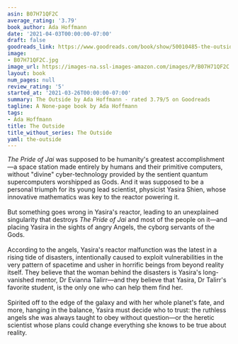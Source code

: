 ```yaml
---
asin: B07H71QF2C
average_rating: '3.79'
book_author: Ada Hoffmann
date: '2021-04-03T00:00:00-07:00'
draft: false
goodreads_link: https://www.goodreads.com/book/show/50010485-the-outside
image:
- B07H71QF2C.jpg
image_url: https://images-na.ssl-images-amazon.com/images/P/B07H71QF2C.01._SCLZZZZZZZ.jpg
layout: book
num_pages: null
review_rating: '5'
started_at: '2021-03-26T00:00:00-07:00'
summary: The Outside by Ada Hoffmann - rated 3.79/5 on Goodreads
tagline: A None-page book by Ada Hoffmann
tags:
- Ada Hoffmann
title: The Outside
title_without_series: The Outside
yaml: the-outside
---
```


<i>The Pride of Jai</i> was supposed to be humanity's greatest accomplishment—a space station made entirely by humans and their primitive computers, without "divine" cyber-technology provided by the sentient quantum supercomputers worshipped as Gods. And it was supposed to be a personal triumph for its young lead scientist, physicist Yasira Shien, whose innovative mathematics was key to the reactor powering it.<br /><br />But something goes wrong in Yasira's reactor, leading to an unexplained singularity that destroys <i>The Pride of Jai</i> and most of the people on it—and placing Yasira in the sights of angry Angels, the cyborg servants of the Gods.<br /><br />According to the angels, Yasira's reactor malfunction was the latest in a rising tide of disasters, intentionally caused to exploit vulnerabilities in the very pattern of spacetime and usher in horrific beings from beyond reality itself. They believe that the woman behind the disasters is Yasira's long-vanished mentor, Dr Evianna Talirr—and they believe that Yasira, Dr Talirr's favorite student, is the only one who can help them find her.<br /><br />Spirited off to the edge of the galaxy and with her whole planet's fate, and more, hanging in the balance, Yasira must decide who to trust: the ruthless angels she was always taught to obey without question—or the heretic scientist whose plans could change everything she knows to be true about reality.